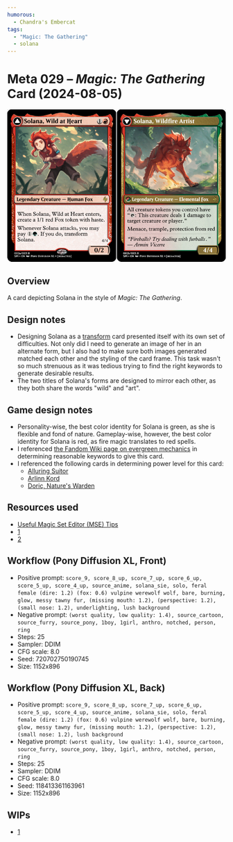 ```yaml
---
humorous:
  - Chandra's Embercat
tags:
  - "Magic: The Gathering"
  - solana
---
```


# Meta 029 – _Magic: The Gathering_ Card (2024-08-05)

<img src="assets/2024-08-05_image-198.png">

## Overview

A card depicting Solana in the style of _Magic: The Gathering_.

## Design notes

- Designing Solana as a [transform](https://mtg.fandom.com/wiki/Transform) card presented itself with its own set of difficulties. Not only did I need to generate an image of her in an alternate form, but I also had to make sure both images generated matched each other and the styling of the card frame. This task wasn't so much strenuous as it was tedious trying to find the right keywords to generate desirable results.
- The two titles of Solana's forms are designed to mirror each other, as they both share the words "wild" and "art".

## Game design notes

- Personality-wise, the best color identity for Solana is green, as she is flexible and fond of nature. Gameplay-wise, however, the best color identity for Solana is red, as fire magic translates to red spells.
- I referenced [the Fandom Wiki page on evergreen mechanics](https://mtg.fandom.com/wiki/Evergreen) in determining reasonable keywords to give this card.
- I referenced the following cards in determining power level for this card:
  - [Alluring Suitor](https://scryfall.com/search?q=alluring+suitor+deadly+dancer)
  - [Arlinn Kord](https://scryfall.com/search?q=arlinn+kord+arlinn+embraced+by+the+moon)
  - [Doric, Nature's Warden](https://scryfall.com/search?q=doric+natures+warden+doric+owlbear+avenger)

<!--
- All other Foxes you control get +1/+1.
-->

## Resources used

- [Useful Magic Set Editor (MSE) Tips](https://www.tumblr.com/inkubatorpl/138998912903/)
- [1](assets/2024-08-05_image-196.png)
- [2](assets/2024-08-05_image-197.png)

## Workflow (Pony Diffusion XL, Front)

- Positive prompt: `score_9, score_8_up, score_7_up, score_6_up, score_5_up, score_4_up, source_anime, solana_sie, solo, feral female (dire: 1.2) (fox: 0.6) vulpine werewolf wolf, bare, burning, glow, messy tawny fur, (missing mouth: 1.2), (perspective: 1.2), (small nose: 1.2), underlighting, lush background`
- Negative prompt: `(worst quality, low quality: 1.4), source_cartoon, source_furry, source_pony, 1boy, 1girl, anthro, notched, person, ring`
- Steps: 25
- Sampler: DDIM
- CFG scale: 8.0
- Seed: 720702750190745
- Size: 1152x896

## Workflow (Pony Diffusion XL, Back)

- Positive prompt: `score_9, score_8_up, score_7_up, score_6_up, score_5_up, score_4_up, source_anime, solana_sie, solo, feral female (dire: 1.2) (fox: 0.6) vulpine werewolf wolf, bare, burning, glow, messy tawny fur, (missing mouth: 1.2), (perspective: 1.2), (small nose: 1.2), lush background`
- Negative prompt: `(worst quality, low quality: 1.4), source_cartoon, source_furry, source_pony, 1boy, 1girl, anthro, notched, person, ring`
- Steps: 25
- Sampler: DDIM
- CFG scale: 8.0
- Seed: 118413361163961
- Size: 1152x896

## WIPs

- [1](https://cdn.discordapp.com/attachments/1208868988851847168/1270193647610101792/tmp2.png)
